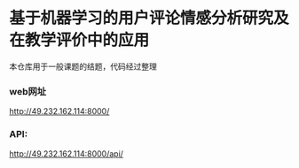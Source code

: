 # 基于机器学习的用户评论情感分析研究及在教学评价中的应用
本仓库用于一般课题的结题，代码经过整理
### web网址
http://49.232.162.114:8000/
### API:
http://49.232.162.114:8000/api/
